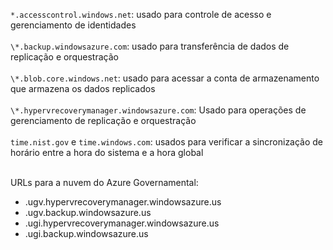 ``*.accesscontrol.windows.net``: usado para controle de acesso e gerenciamento de identidades<br/><br/>``\*.backup.windowsazure.com``: usado para transferência de dados de replicação e orquestração <br/><br/> ``\*.blob.core.windows.net``: usado para acessar a conta de armazenamento que armazena os dados replicados<br/><br/> ``\*.hypervrecoverymanager.windowsazure.com``: Usado para operações de gerenciamento de replicação e orquestração<br/><br/>
``time.nist.gov`` e ``time.windows.com``: usados para verificar a sincronização de horário entre a hora do sistema e a hora global
<br/><br/>

URLs para a nuvem do Azure Governamental:

- .ugv.hypervrecoverymanager.windowsazure.us
- .ugv.backup.windowsazure.us
- .ugi.hypervrecoverymanager.windowsazure.us
- .ugi.backup.windowsazure.us
